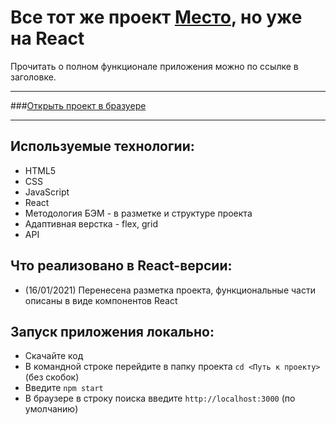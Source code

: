 # Все тот же проект [Место](https://github.com/Tom-Pepper/mesto), но уже на React

Прочитать о полном функционале приложения можно по ссылке в заголовке.

----
###[Открыть проект в бразуере](https://tom-pepper.github.io/mesto-react/)

----

## Используемые технологии:
- HTML5
- CSS
- JavaScript
- React
- Методология БЭМ - в разметке и структуре проекта
- Адаптивная верстка - flex, grid
- API

## Что реализовано в React-версии:
- (16/01/2021) Перенесена разметка проекта, функциональные части описаны в виде компонентов React

## Запуск приложения локально:
- Скачайте код
- В командной строке перейдите в папку проекта `cd <Путь к проекту>` (без скобок)
- Введите `npm start`
- В браузере в строку поиска введите `http://localhost:3000` (по умолчанию)


